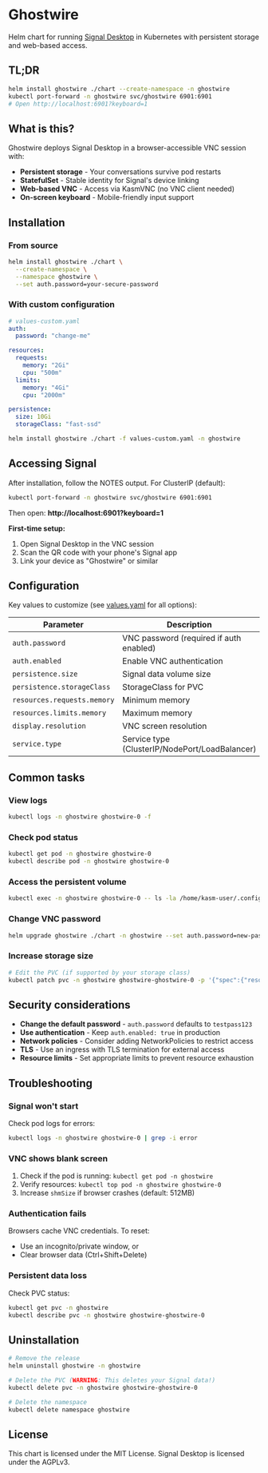 # Ghostwire

Helm chart for running [Signal Desktop](https://signal.org/) in Kubernetes with persistent storage and web-based access.

## TL;DR

```bash
helm install ghostwire ./chart --create-namespace -n ghostwire
kubectl port-forward -n ghostwire svc/ghostwire 6901:6901
# Open http://localhost:6901?keyboard=1
```

## What is this?

Ghostwire deploys Signal Desktop in a browser-accessible VNC session with:

- **Persistent storage** - Your conversations survive pod restarts
- **StatefulSet** - Stable identity for Signal's device linking
- **Web-based VNC** - Access via KasmVNC (no VNC client needed)
- **On-screen keyboard** - Mobile-friendly input support

## Installation

### From source

```bash
helm install ghostwire ./chart \
  --create-namespace \
  --namespace ghostwire \
  --set auth.password=your-secure-password
```

### With custom configuration

```yaml
# values-custom.yaml
auth:
  password: "change-me"

resources:
  requests:
    memory: "2Gi"
    cpu: "500m"
  limits:
    memory: "4Gi"
    cpu: "2000m"

persistence:
  size: 10Gi
  storageClass: "fast-ssd"
```

```bash
helm install ghostwire ./chart -f values-custom.yaml -n ghostwire
```

## Accessing Signal

After installation, follow the NOTES output. For ClusterIP (default):

```bash
kubectl port-forward -n ghostwire svc/ghostwire 6901:6901
```

Then open: **http://localhost:6901?keyboard=1**

**First-time setup:**
1. Open Signal Desktop in the VNC session
2. Scan the QR code with your phone's Signal app
3. Link your device as "Ghostwire" or similar

## Configuration

Key values to customize (see [values.yaml](values.yaml) for all options):

| Parameter | Description | Default |
|-----------|-------------|---------|
| `auth.password` | VNC password (required if auth enabled) | `testpass123` |
| `auth.enabled` | Enable VNC authentication | `true` |
| `persistence.size` | Signal data volume size | `5Gi` |
| `persistence.storageClass` | StorageClass for PVC | `""` (default) |
| `resources.requests.memory` | Minimum memory | `1Gi` |
| `resources.limits.memory` | Maximum memory | `2Gi` |
| `display.resolution` | VNC screen resolution | `1280x720` |
| `service.type` | Service type (ClusterIP/NodePort/LoadBalancer) | `ClusterIP` |

## Common tasks

### View logs
```bash
kubectl logs -n ghostwire ghostwire-0 -f
```

### Check pod status
```bash
kubectl get pod -n ghostwire ghostwire-0
kubectl describe pod -n ghostwire ghostwire-0
```

### Access the persistent volume
```bash
kubectl exec -n ghostwire ghostwire-0 -- ls -la /home/kasm-user/.config/Signal
```

### Change VNC password
```bash
helm upgrade ghostwire ./chart -n ghostwire --set auth.password=new-password --reuse-values
```

### Increase storage size
```bash
# Edit the PVC (if supported by your storage class)
kubectl patch pvc -n ghostwire ghostwire-ghostwire-0 -p '{"spec":{"resources":{"requests":{"storage":"10Gi"}}}}'
```

## Security considerations

- **Change the default password** - `auth.password` defaults to `testpass123`
- **Use authentication** - Keep `auth.enabled: true` in production
- **Network policies** - Consider adding NetworkPolicies to restrict access
- **TLS** - Use an ingress with TLS termination for external access
- **Resource limits** - Set appropriate limits to prevent resource exhaustion

## Troubleshooting

### Signal won't start
Check pod logs for errors:
```bash
kubectl logs -n ghostwire ghostwire-0 | grep -i error
```

### VNC shows blank screen
1. Check if the pod is running: `kubectl get pod -n ghostwire`
2. Verify resources: `kubectl top pod -n ghostwire ghostwire-0`
3. Increase `shmSize` if browser crashes (default: 512MB)

### Authentication fails
Browsers cache VNC credentials. To reset:
- Use an incognito/private window, or
- Clear browser data (Ctrl+Shift+Delete)

### Persistent data loss
Check PVC status:
```bash
kubectl get pvc -n ghostwire
kubectl describe pvc -n ghostwire ghostwire-ghostwire-0
```

## Uninstallation

```bash
# Remove the release
helm uninstall ghostwire -n ghostwire

# Delete the PVC (WARNING: This deletes your Signal data!)
kubectl delete pvc -n ghostwire ghostwire-ghostwire-0

# Delete the namespace
kubectl delete namespace ghostwire
```

## License

This chart is licensed under the MIT License. Signal Desktop is licensed under the AGPLv3.

